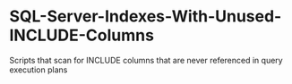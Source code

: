 # SQL-Server-Indexes-With-Unused-INCLUDE-Columns
Scripts that scan for INCLUDE columns that are never referenced in query execution plans

